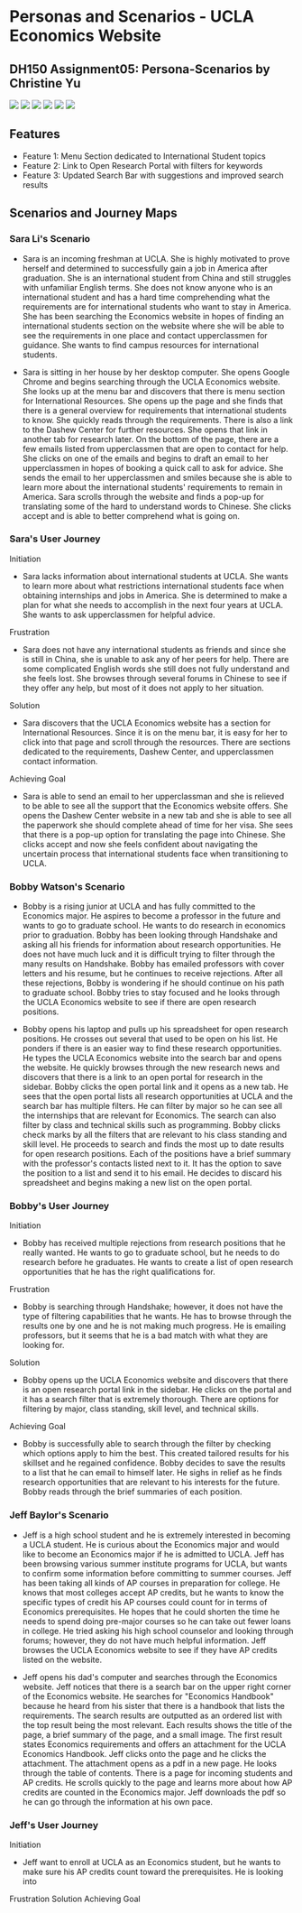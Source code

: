 # Personas and Scenarios - UCLA Economics Website
## DH150 Assignment05: Persona-Scenarios by Christine Yu

<img src="./Persona 1.png" width=”50%”>
<img src="./Empathy Map 1.png" width=”50%”>
<img src="./Persona 2.png" width=”50%”>
<img src="./Empathy Map 2.png" width=”50%”>
<img src="./Persona 3.png" width=”50%”>
<img src="./Empathy Map 3.png" width=”50%”>


## Features
- Feature 1: Menu Section dedicated to International Student topics
- Feature 2: Link to Open Research Portal with filters for keywords
- Feature 3: Updated Search Bar with suggestions and improved search results 
 
## Scenarios and Journey Maps
### Sara Li's Scenario 

- Sara is an incoming freshman at UCLA. She is highly motivated to prove herself and determined to successfully gain a job in America after graduation. She is an international student from China and still struggles with unfamiliar English terms. She does not know anyone who is an international student and has a hard time comprehending what the requirements are for international students who want to stay in America. She has been searching the Economics website in hopes of finding an international students section on the website where she will be able to see the requirements in one place and contact upperclassmen for guidance. She wants to find campus resources for international students. 

- Sara is sitting in her house by her desktop computer. She opens Google Chrome and begins searching through the UCLA Economics website. She looks up at the menu bar and discovers that there is menu section for International Resources. She opens up the page and she finds that there is a general overview for requirements that international students to know. She quickly reads through the requirements. There is also a link to the Dashew Center for further resources. She opens that link in another tab for research later. On the bottom of the page, there are a few emails listed from upperclassmen that are open to contact for help. She clicks on one of the emails and begins to draft an email to her upperclassmen in hopes of booking a quick call to ask for advice. She sends the email to her upperclassmen and smiles because she is able to learn more about the international students' requirements to remain in America. Sara scrolls through the website and finds a pop-up for translating some of the hard to understand words to Chinese. She clicks accept and is able to better comprehend what is going on. 

### Sara's User Journey

Initiation 
- Sara lacks information about international students at UCLA. She wants to learn more about what restrictions international students face when obtaining internships and jobs in America. She is determined to make a plan for what she needs to accomplish in the next four years at UCLA. She wants to ask upperclassmen for helpful advice. 

Frustration
- Sara does not have any international students as friends and since she is still in China, she is unable to ask any of her peers for help. There are some complicated English words she still does not fully understand and she feels lost. She browses through several forums in Chinese to see if they offer any help, but most of it does not apply to her situation. 

Solution
- Sara discovers that the UCLA Economics website has a section for International Resources. Since it is on the menu bar, it is easy for her to click into that page and scroll through the resources. There are sections dedicated to the requirements, Dashew Center, and upperclassmen contact information.  

Achieving Goal
- Sara is able to send an email to her upperclassman and she is relieved to be able to see all the support that the Economics website offers. She opens the Dashew Center website in a new tab and she is able to see all the paperwork she should complete ahead of time for her visa. She sees that there is a pop-up option for translating the page into Chinese. She clicks accept and now she feels confident about navigating the uncertain process that international students face when transitioning to UCLA. 


### Bobby Watson's Scenario

- Bobby is a rising junior at UCLA and has fully committed to the Economics major. He aspires to become a professor in the future and wants to go to graduate school. He wants to do research in economics prior to graduation. Bobby has been looking through Handshake and asking all his friends for information about research opportunities. He does not have much luck and it is difficult trying to filter through the many results on Handshake. Bobby has emailed professors with cover letters and his resume, but he continues to receive rejections. After all these rejections, Bobby is wondering if he should continue on his path to graduate school. Bobby tries to stay focused and he looks through the UCLA Economics website to see if there are open research positions. 

- Bobby opens his laptop and pulls up his spreadsheet for open research positions. He crosses out several that used to be open on his list. He ponders if there is an easier way to find these research opportunities. He types the UCLA Economics website into the search bar and opens the website. He quickly browses through the new research news and discovers that there is a link to an open portal for research in the sidebar. Bobby clicks the open portal link and it opens as a new tab. He sees that the open portal lists all research opportunities at UCLA and the search bar has multiple filters. He can filter by major so he can see all the internships that are relevant for Economics. The search can also filter by class and technical skills such as programming. Bobby clicks check marks by all the filters that are relevant to his class standing and skill level. He proceeds to search and finds the most up to date results for open research positions. Each of the positions have a brief summary with the professor's contacts listed next to it. It has the option to save the position to a list and send it to his email. He decides to discard his spreadsheet and begins making a new list on the open portal. 

### Bobby's User Journey
Initiation
- Bobby has received multiple rejections from research positions that he really wanted. He wants to go to graduate school, but he needs to do research before he graduates. He wants to create a list of open research opportunities that he has the right qualifications for. 

Frustration
- Bobby is searching through Handshake; however, it does not have the type of filtering capabilities that he wants. He has to browse through the results one by one and he is not making much progress. He is emailing professors, but it seems that he is a bad match with what they are looking for. 

Solution
- Bobby opens up the UCLA Economics website and discovers that there is an open research portal link in the sidebar. He clicks on the portal and it has a search filter that is extremely thorough. There are options for filtering by major, class standing, skill level, and technical skills. 

Achieving Goal 
- Bobby is successfully able to search through the filter by checking which options apply to him the best. This created tailored results for his skillset and he regained confidence. Bobby decides to save the results to a list that he can email to himself later. He sighs in relief as he finds research opportunities that are relevant to his interests for the future. Bobby reads through the brief summaries of each position. 


### Jeff Baylor's Scenario
- Jeff is a high school student and he is extremely interested in becoming a UCLA student. He is curious about the Economics major and would like to become an Economics major if he is admitted to UCLA. Jeff has been browsing various summer institute programs for UCLA, but wants to confirm some information before committing to summer courses. Jeff has been taking all kinds of AP courses in preparation for college. He knows that most colleges accept AP credits, but he wants to know the specific types of credit his AP courses could count for in terms of Economics prerequisites. He hopes that he could shorten the time he needs to spend doing pre-major courses so he can take out fewer loans in college. He tried asking his high school counselor and looking through forums; however, they do not have much helpful information. Jeff browses the UCLA Economics website to see if they have AP credits listed on the website. 

- Jeff opens his dad's computer and searches through the Economics website. Jeff notices that there is a search bar on the upper right corner of the Economics website. He searches for "Economics Handbook" because he heard from his sister that there is a handbook that lists the requirements. The search results are outputted as an ordered list with the top result being the most relevant. Each results shows the title of the page, a brief summary of the page, and a small image. The first result states Economics requirements and offers an attachment for the UCLA Economics Handbook. Jeff clicks onto the page and he clicks the attachment. The attachment opens as a pdf in a new page. He looks through the table of contents. There is a page for incoming students and AP credits. He scrolls quickly to the page and learns more about how AP credits are counted in the Economics major. Jeff downloads the pdf so he can go through the information at his own pace. 

### Jeff's User Journey

Initiation
- Jeff want to enroll at UCLA as an Economics student, but he wants to make sure his AP credits count toward the prerequisites. He is looking into 

Frustration
Solution
Achieving Goal
